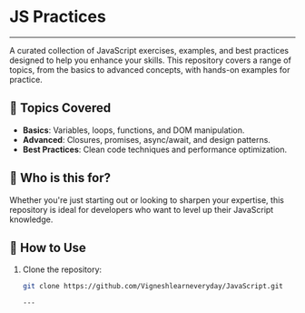 # JS Practices  
---

A curated collection of JavaScript exercises, examples, and best practices designed to help you enhance your skills. This repository covers a range of topics, from the basics to advanced concepts, with hands-on examples for practice.  

## 📂 Topics Covered  
- **Basics**: Variables, loops, functions, and DOM manipulation.  
- **Advanced**: Closures, promises, async/await, and design patterns.  
- **Best Practices**: Clean code techniques and performance optimization.  

## 🎯 Who is this for?  
Whether you're just starting out or looking to sharpen your expertise, this repository is ideal for developers who want to level up their JavaScript knowledge.  

## 🚀 How to Use  
1. Clone the repository:  
   ```bash
   git clone https://github.com/Vigneshlearneveryday/JavaScript.git
   
   ---
